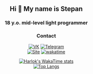 <div align="center">
  
## Hi 👋 My name is Stepan
### 18 y.o. mid-level light programmer

### Contact
[![VK](https://img.shields.io/badge/-VK-0077FF?style=for-the-badge&logo=vk&logoColor=FFFFFF)](https://vk.com/evangelion1995)
[![Telegram](https://img.shields.io/badge/-telegram-2199d4?style=for-the-badge&logo=telegram&logoColor=FFFFFF)](https://t.me/thetraextra) <br>
[![Site](https://img.shields.io/badge/My%20Site-red?style=flat-square)](https://mamashin.site/)
[![wakatime](https://wakatime.com/badge/user/018ceb8b-81bd-410f-921e-00d9ff955328.svg)](https://wakatime.com/@018ceb8b-81bd-410f-921e-00d9ff955328)

[![Harlok's WakaTime stats](https://github-readme-stats.vercel.app/api/wakatime?username=Mamashin\&layout=compact)](https://github.com/SMamashin/github-readme-stats) <br>
[![Top Langs](https://github-readme-stats.vercel.app/api/top-langs/?username=SMamashin&layout=donut-vertical)](https://github.com/SMamashin/github-readme-stats) 

</div>
